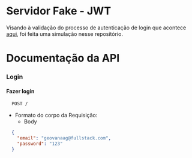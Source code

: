 # Servidor Fake - JWT

Visando à validação do processo de autenticação de login que acontece <a href="https://autenticacao-login-angular.vercel.app/" target="_blank">aqui</a>, foi feita uma simulação nesse repositório. 

# Documentação da API

### Login

#### Fazer login
```bash
  POST /
```

+ Formato do corpo da Requisição:
    + Body

```json
  {
    "email": "geovanaag@fullstack.com",
    "password": "123"
  }
  ```
